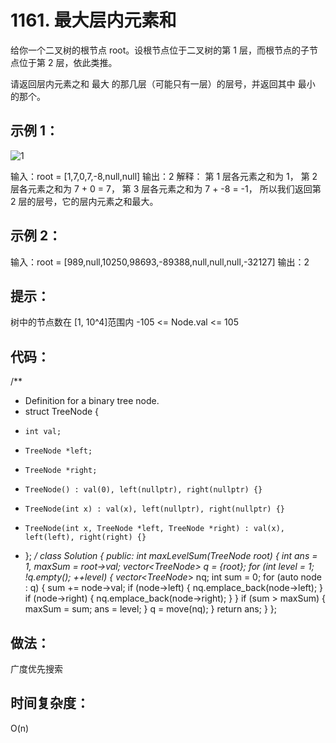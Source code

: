 # 1161. 最大层内元素和
给你一个二叉树的根节点 root。设根节点位于二叉树的第 1 层，而根节点的子节点位于第 2 层，依此类推。

请返回层内元素之和 最大 的那几层（可能只有一层）的层号，并返回其中 最小 的那个。

 

## 示例 1：

![1](https://assets.leetcode-cn.com/aliyun-lc-upload/uploads/2019/08/17/capture.jpeg)

输入：root = [1,7,0,7,-8,null,null]
输出：2
解释：
第 1 层各元素之和为 1，
第 2 层各元素之和为 7 + 0 = 7，
第 3 层各元素之和为 7 + -8 = -1，
所以我们返回第 2 层的层号，它的层内元素之和最大。
## 示例 2：

输入：root = [989,null,10250,98693,-89388,null,null,null,-32127]
输出：2
 

## 提示：

树中的节点数在 [1, 10^4]范围内
-105 <= Node.val <= 105

## 代码：
/**
 * Definition for a binary tree node.
 * struct TreeNode {
 *     int val;
 *     TreeNode *left;
 *     TreeNode *right;
 *     TreeNode() : val(0), left(nullptr), right(nullptr) {}
 *     TreeNode(int x) : val(x), left(nullptr), right(nullptr) {}
 *     TreeNode(int x, TreeNode *left, TreeNode *right) : val(x), left(left), right(right) {}
 * };
 */
class Solution {
public:
    int maxLevelSum(TreeNode *root) {
        int ans = 1, maxSum = root->val;
        vector<TreeNode*> q = {root};
        for (int level = 1; !q.empty(); ++level) {
            vector<TreeNode*> nq;
            int sum = 0;
            for (auto node : q) {
                sum += node->val;
                if (node->left) {
                    nq.emplace_back(node->left);
                }
                if (node->right) {
                    nq.emplace_back(node->right);
                }
            }
            if (sum > maxSum) {
                maxSum = sum;
                ans = level;
            }
            q = move(nq);
        }
        return ans;
    }
};


## 做法：
广度优先搜索
## 时间复杂度：
O(n)
